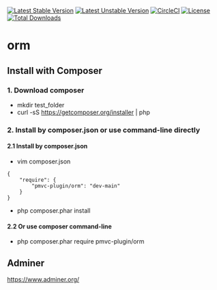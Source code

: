 [![Latest Stable Version](https://poser.pugx.org/pmvc-plugin/orm/v/stable)](https://packagist.org/packages/pmvc-plugin/orm) 
[![Latest Unstable Version](https://poser.pugx.org/pmvc-plugin/orm/v/unstable)](https://packagist.org/packages/pmvc-plugin/orm) 
[![CircleCI](https://circleci.com/gh/pmvc-plugin/orm/tree/main.svg?style=svg)](https://circleci.com/gh/pmvc-plugin/orm/tree/main)
[![License](https://poser.pugx.org/pmvc-plugin/orm/license)](https://packagist.org/packages/pmvc-plugin/orm)
[![Total Downloads](https://poser.pugx.org/pmvc-plugin/orm/downloads)](https://packagist.org/packages/pmvc-plugin/orm) 

orm
===============

## Install with Composer
### 1. Download composer
   * mkdir test_folder
   * curl -sS https://getcomposer.org/installer | php

### 2. Install by composer.json or use command-line directly
#### 2.1 Install by composer.json
   * vim composer.json
```
{
    "require": {
        "pmvc-plugin/orm": "dev-main"
    }
}
```
   * php composer.phar install

#### 2.2 Or use composer command-line
   * php composer.phar require pmvc-plugin/orm


## Adminer
https://www.adminer.org/
